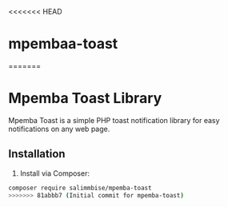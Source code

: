 <<<<<<< HEAD
# mpembaa-toast
=======
# Mpemba Toast Library

Mpemba Toast is a simple PHP toast notification library for easy notifications on any web page.

## Installation

1. Install via Composer:

```bash
composer require salimmbise/mpemba-toast
>>>>>>> 81abbb7 (Initial commit for mpemba-toast)
